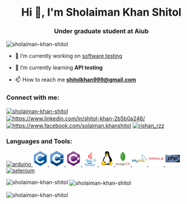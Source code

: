 <h1 align="center">Hi 👋, I'm Sholaiman Khan Shitol</h1>
<h3 align="center">Under graduate student at Aiub</h3>

<p align="left"> <img src="https://komarev.com/ghpvc/?username=sholaiman-khan-shitol&label=Profile%20views&color=0e75b6&style=flat" alt="sholaiman-khan-shitol" /> </p>

- 🔭 I’m currently working on [software testing](https://github.com/sholaiman-khan-shitol/projects/blob/main/SQT%20FINAL%20Report.pdf)

- 🌱 I’m currently learning **API testing**

- 📫 How to reach me **shitolkhan999@gmail.com**

<h3 align="left">Connect with me:</h3>
<p align="left">
<a href="https://codepen.io/sholaiman-khan-shitol" target="blank"><img align="center" src="https://raw.githubusercontent.com/rahuldkjain/github-profile-readme-generator/master/src/images/icons/Social/codepen.svg" alt="sholaiman-khan-shitol" height="30" width="40" /></a>
<a href="https://linkedin.com/in/https://www.linkedin.com/in/shitol-khan-2b5b0a246/" target="blank"><img align="center" src="https://raw.githubusercontent.com/rahuldkjain/github-profile-readme-generator/master/src/images/icons/Social/linked-in-alt.svg" alt="https://www.linkedin.com/in/shitol-khan-2b5b0a246/" height="30" width="40" /></a>
<a href="https://fb.com/https://www.facebook.com/solaiman.khanshitol" target="blank"><img align="center" src="https://raw.githubusercontent.com/rahuldkjain/github-profile-readme-generator/master/src/images/icons/Social/facebook.svg" alt="https://www.facebook.com/solaiman.khanshitol" height="30" width="40" /></a>
<a href="https://instagram.com/rishan_rzz" target="blank"><img align="center" src="https://raw.githubusercontent.com/rahuldkjain/github-profile-readme-generator/master/src/images/icons/Social/instagram.svg" alt="rishan_rzz" height="30" width="40" /></a>
</p>

<h3 align="left">Languages and Tools:</h3>
<p align="left"> <a href="https://www.arduino.cc/" target="_blank" rel="noreferrer"> <img src="https://cdn.worldvectorlogo.com/logos/arduino-1.svg" alt="arduino" width="40" height="40"/> </a> <a href="https://www.cprogramming.com/" target="_blank" rel="noreferrer"> <img src="https://raw.githubusercontent.com/devicons/devicon/master/icons/c/c-original.svg" alt="c" width="40" height="40"/> </a> <a href="https://www.w3schools.com/cpp/" target="_blank" rel="noreferrer"> <img src="https://raw.githubusercontent.com/devicons/devicon/master/icons/cplusplus/cplusplus-original.svg" alt="cplusplus" width="40" height="40"/> </a> <a href="https://www.w3schools.com/cs/" target="_blank" rel="noreferrer"> <img src="https://raw.githubusercontent.com/devicons/devicon/master/icons/csharp/csharp-original.svg" alt="csharp" width="40" height="40"/> </a> <a href="https://www.java.com" target="_blank" rel="noreferrer"> <img src="https://raw.githubusercontent.com/devicons/devicon/master/icons/java/java-original.svg" alt="java" width="40" height="40"/> </a> <a href="https://www.linux.org/" target="_blank" rel="noreferrer"> <img src="https://raw.githubusercontent.com/devicons/devicon/master/icons/linux/linux-original.svg" alt="linux" width="40" height="40"/> </a> <a href="https://www.mongodb.com/" target="_blank" rel="noreferrer"> <img src="https://raw.githubusercontent.com/devicons/devicon/master/icons/mongodb/mongodb-original-wordmark.svg" alt="mongodb" width="40" height="40"/> </a> <a href="https://www.mysql.com/" target="_blank" rel="noreferrer"> <img src="https://raw.githubusercontent.com/devicons/devicon/master/icons/mysql/mysql-original-wordmark.svg" alt="mysql" width="40" height="40"/> </a> <a href="https://www.oracle.com/" target="_blank" rel="noreferrer"> <img src="https://raw.githubusercontent.com/devicons/devicon/master/icons/oracle/oracle-original.svg" alt="oracle" width="40" height="40"/> </a> <a href="https://www.php.net" target="_blank" rel="noreferrer"> <img src="https://raw.githubusercontent.com/devicons/devicon/master/icons/php/php-original.svg" alt="php" width="40" height="40"/> </a> <a href="https://www.selenium.dev" target="_blank" rel="noreferrer"> <img src="https://raw.githubusercontent.com/detain/svg-logos/780f25886640cef088af994181646db2f6b1a3f8/svg/selenium-logo.svg" alt="selenium" width="40" height="40"/> </a> </p>

<p><img align="left" src="https://github-readme-stats.vercel.app/api/top-langs?username=sholaiman-khan-shitol&show_icons=true&locale=en&layout=compact" alt="sholaiman-khan-shitol" /></p>

<p>&nbsp;<img align="center" src="https://github-readme-stats.vercel.app/api?username=sholaiman-khan-shitol&show_icons=true&locale=en" alt="sholaiman-khan-shitol" /></p>

<p><img align="center" src="https://github-readme-streak-stats.herokuapp.com/?user=sholaiman-khan-shitol&" alt="sholaiman-khan-shitol" /></p>
